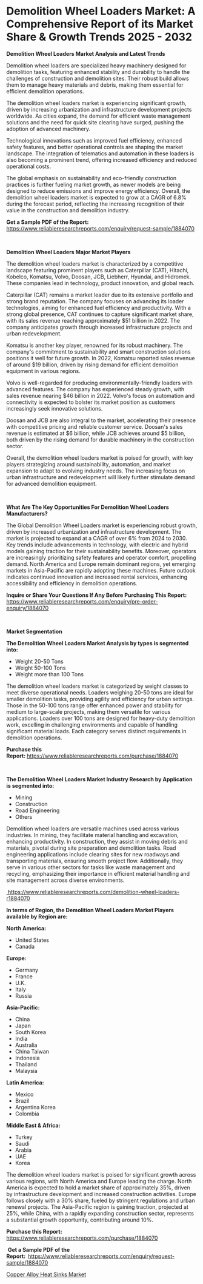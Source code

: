 <p><h1>Demolition Wheel Loaders Market: A Comprehensive Report of its Market Share & Growth Trends 2025 - 2032</h1></p><p><strong>Demolition Wheel Loaders Market Analysis and Latest Trends</strong></p>
<p><p>Demolition wheel loaders are specialized heavy machinery designed for demolition tasks, featuring enhanced stability and durability to handle the challenges of construction and demolition sites. Their robust build allows them to manage heavy materials and debris, making them essential for efficient demolition operations. </p><p>The demolition wheel loaders market is experiencing significant growth, driven by increasing urbanization and infrastructure development projects worldwide. As cities expand, the demand for efficient waste management solutions and the need for quick site clearing have surged, pushing the adoption of advanced machinery. </p><p>Technological innovations such as improved fuel efficiency, enhanced safety features, and better operational controls are shaping the market landscape. The integration of telematics and automation in these loaders is also becoming a prominent trend, offering increased efficiency and reduced operational costs. </p><p>The global emphasis on sustainability and eco-friendly construction practices is further fueling market growth, as newer models are being designed to reduce emissions and improve energy efficiency. Overall, the demolition wheel loaders market is expected to grow at a CAGR of 6.8% during the forecast period, reflecting the increasing recognition of their value in the construction and demolition industry.</p></p>
<p><strong>Get a Sample PDF of the Report:&nbsp;</strong> <a href="https://www.reliableresearchreports.com/enquiry/request-sample/1884070?utm_campaign=2482&utm_medium=2&utm_source=Github&utm_content=ia&utm_term=01032025&utm_id=demolition-wheel-loaders">https://www.reliableresearchreports.com/enquiry/request-sample/1884070</a></p>
<p>&nbsp;</p>
<p><strong>Demolition Wheel Loaders Major Market Players</strong></p>
<p><p>The demolition wheel loaders market is characterized by a competitive landscape featuring prominent players such as Caterpillar (CAT), Hitachi, Kobelco, Komatsu, Volvo, Doosan, JCB, Liebherr, Hyundai, and Hidromek. These companies lead in technology, product innovation, and global reach.</p><p>Caterpillar (CAT) remains a market leader due to its extensive portfolio and strong brand reputation. The company focuses on advancing its loader technologies, aiming for enhanced fuel efficiency and productivity. With a strong global presence, CAT continues to capture significant market share, with its sales revenue reaching approximately $51 billion in 2022. The company anticipates growth through increased infrastructure projects and urban redevelopment.</p><p>Komatsu is another key player, renowned for its robust machinery. The company's commitment to sustainability and smart construction solutions positions it well for future growth. In 2022, Komatsu reported sales revenue of around $19 billion, driven by rising demand for efficient demolition equipment in various regions.</p><p>Volvo is well-regarded for producing environmentally-friendly loaders with advanced features. The company has experienced steady growth, with sales revenue nearing $46 billion in 2022. Volvo's focus on automation and connectivity is expected to bolster its market position as customers increasingly seek innovative solutions.</p><p>Doosan and JCB are also integral to the market, accelerating their presence with competitive pricing and reliable customer service. Doosan's sales revenue is estimated at $6 billion, while JCB achieves around $5 billion, both driven by the rising demand for durable machinery in the construction sector.</p><p>Overall, the demolition wheel loaders market is poised for growth, with key players strategizing around sustainability, automation, and market expansion to adapt to evolving industry needs. The increasing focus on urban infrastructure and redevelopment will likely further stimulate demand for advanced demolition equipment.</p></p>
<p>&nbsp;</p>
<p><strong>What Are The Key Opportunities For Demolition Wheel Loaders Manufacturers?</strong></p>
<p><p>The Global Demolition Wheel Loaders market is experiencing robust growth, driven by increased urbanization and infrastructure development. The market is projected to expand at a CAGR of over 6% from 2024 to 2030. Key trends include advancements in technology, with electric and hybrid models gaining traction for their sustainability benefits. Moreover, operators are increasingly prioritizing safety features and operator comfort, propelling demand. North America and Europe remain dominant regions, yet emerging markets in Asia-Pacific are rapidly adopting these machines. Future outlook indicates continued innovation and increased rental services, enhancing accessibility and efficiency in demolition operations.</p></p>
<p><strong>Inquire or Share Your Questions If Any Before Purchasing This Report:</strong> <a href="https://www.reliableresearchreports.com/enquiry/pre-order-enquiry/1884070?utm_campaign=2482&utm_medium=2&utm_source=Github&utm_content=ia&utm_term=01032025&utm_id=demolition-wheel-loaders">https://www.reliableresearchreports.com/enquiry/pre-order-enquiry/1884070</a></p>
<p>&nbsp;</p>
<p><strong>Market Segmentation</strong></p>
<p><strong>The Demolition Wheel Loaders Market Analysis by types is segmented into:</strong></p>
<p><ul><li>Weight 20-50 Tons</li><li>Weight 50-100 Tons</li><li>Weight more than 100 Tons</li></ul></p>
<p><p>The demolition wheel loaders market is categorized by weight classes to meet diverse operational needs. Loaders weighing 20-50 tons are ideal for smaller demolition tasks, providing agility and efficiency for urban settings. Those in the 50-100 tons range offer enhanced power and stability for medium to large-scale projects, making them versatile for various applications. Loaders over 100 tons are designed for heavy-duty demolition work, excelling in challenging environments and capable of handling significant material loads. Each category serves distinct requirements in demolition operations.</p></p>
<p><strong>Purchase this Report:&nbsp;</strong><a href="https://www.reliableresearchreports.com/purchase/1884070?utm_campaign=2482&utm_medium=2&utm_source=Github&utm_content=ia&utm_term=01032025&utm_id=demolition-wheel-loaders">https://www.reliableresearchreports.com/purchase/1884070</a></p>
<p>&nbsp;</p>
<p><strong>The Demolition Wheel Loaders Market Industry Research by Application is segmented into:</strong></p>
<p><ul><li>Mining</li><li>Construction</li><li>Road Engineering</li><li>Others</li></ul></p>
<p><p>Demolition wheel loaders are versatile machines used across various industries. In mining, they facilitate material handling and excavation, enhancing productivity. In construction, they assist in moving debris and materials, pivotal during site preparation and demolition tasks. Road engineering applications include clearing sites for new roadways and transporting materials, ensuring smooth project flow. Additionally, they serve in various other sectors for tasks like waste management and recycling, emphasizing their importance in efficient material handling and site management across diverse environments.</p></p>
<p><a href="https://www.reliableresearchreports.com/demolition-wheel-loaders-r1884070?utm_campaign=2482&utm_medium=2&utm_source=Github&utm_content=ia&utm_term=01032025&utm_id=demolition-wheel-loaders">&nbsp;https://www.reliableresearchreports.com/demolition-wheel-loaders-r1884070</a></p>
<p><strong>In terms of Region, the Demolition Wheel Loaders Market Players available by Region are:</strong></p>
<p>
    <p> <strong> North America: </strong>
        <ul>
            <li>United States</li>
            <li>Canada</li>
        </ul>
        </p> 
    <p> <strong> Europe: </strong>
        <ul>
            <li>Germany</li>
            <li>France</li>
            <li>U.K.</li>
            <li>Italy</li>
            <li>Russia</li>
        </ul>
        </p> 
    <p> <strong> Asia-Pacific: </strong>
        <ul>
            <li>China</li>
            <li>Japan</li>
            <li>South Korea</li>
            <li>India</li>
            <li>Australia</li>
            <li>China Taiwan</li>
            <li>Indonesia</li>
            <li>Thailand</li>
            <li>Malaysia</li>
        </ul>
        </p> 
    <p> <strong> Latin America: </strong>
        <ul>
            <li>Mexico</li>
            <li>Brazil</li>
            <li>Argentina Korea</li>
            <li>Colombia</li>
        </ul>
        </p> 
    <p> <strong> Middle East & Africa: </strong>
        <ul>
            <li>Turkey</li>
            <li>Saudi</li>
            <li>Arabia</li>
            <li>UAE</li>
            <li>Korea</li>
        </ul>
    </p>
    </p>
<p><p>The demolition wheel loaders market is poised for significant growth across various regions, with North America and Europe leading the charge. North America is expected to hold a market share of approximately 35%, driven by infrastructure development and increased construction activities. Europe follows closely with a 30% share, fueled by stringent regulations and urban renewal projects. The Asia-Pacific region is gaining traction, projected at 25%, while China, with a rapidly expanding construction sector, represents a substantial growth opportunity, contributing around 10%.</p></p>
<p><strong>Purchase this Report: </strong><a href="https://www.reliableresearchreports.com/purchase/1884070?utm_campaign=2482&utm_medium=2&utm_source=Github&utm_content=ia&utm_term=01032025&utm_id=demolition-wheel-loaders">https://www.reliableresearchreports.com/purchase/1884070</a></p>
<p>&nbsp;<strong>Get a Sample PDF of the Report:&nbsp;&nbsp;</strong><a href="https://www.reliableresearchreports.com/enquiry/request-sample/1884070?utm_campaign=2482&utm_medium=2&utm_source=Github&utm_content=ia&utm_term=01032025&utm_id=demolition-wheel-loaders">https://www.reliableresearchreports.com/enquiry/request-sample/1884070</a></p>
<p><strong></strong></p>
<p><p><a href="https://github.com/hartsockdonnette82/Market-Research-Report-List-1/blob/main/copper-alloy-heat-sinks-market.md?utm_campaign=2482&utm_medium=2&utm_source=Github&utm_content=ia&utm_term=01032025&utm_id=demolition-wheel-loaders">Copper Alloy Heat Sinks Market</a></p></p>